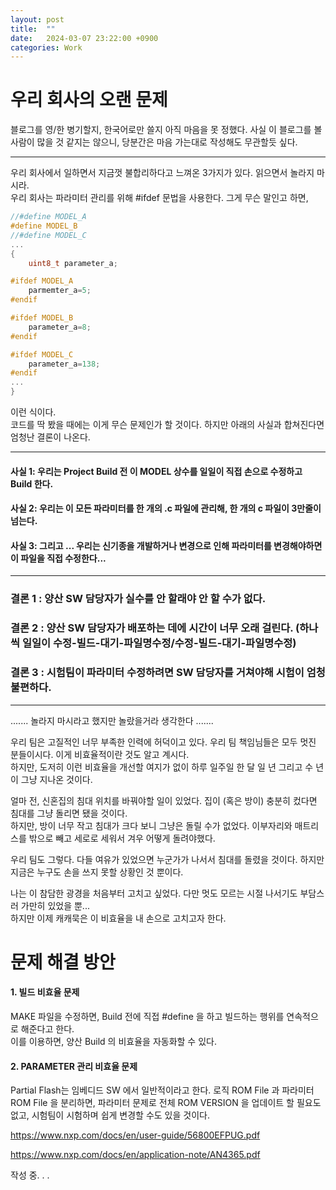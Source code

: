 ```yaml
---
layout: post
title:  ""
date:   2024-03-07 23:22:00 +0900
categories: Work
---
```

우리 회사의 오랜 문제
===

블로그를 영/한 병기할지, 한국어로만 쓸지 아직 마음을 못 정했다. 사실 이 블로그를 볼 사람이 많을 것 같지는 않으니, 당분간은 마음 가는대로 작성해도 무관할듯 싶다.  

---
우리 회사에서 일하면서 지금껏 불합리하다고 느껴온 3가지가 있다. 읽으면서 놀라지 마시라.   
우리 회사는 파라미터 관리를 위해 #ifdef 문법을 사용한다. 그게 무슨 말인고 하면,
```C
//#define MODEL_A
#define MODEL_B
//#define MODEL_C
...
{
    uint8_t parameter_a;

#ifdef MODEL_A
    parmemter_a=5;
#endif

#ifdef MODEL_B
    parameter_a=8;
#endif

#ifdef MODEL_C
    parameter_a=138;
#endif
...
}
```
이런 식이다.   
코드를 딱 봤을 때에는 이게 무슨 문제인가 할 것이다. 하지만 아래의 사실과 합쳐진다면 엄청난 결론이 나온다.

---
#### 사실 1: 우리는 Project Build 전 이 MODEL 상수를 일일이 직접 손으로 수정하고 Build 한다. 
#### 사실 2: 우리는 이 모든 파라미터를 한 개의 .c 파일에 관리해, 한 개의 c 파일이 3만줄이 넘는다.   
#### 사실 3: 그리고 ... 우리는 신기종을 개발하거나 변경으로 인해 파라미터를 변경해야하면 이 파일을 직접 수정한다...

---
### 결론 1 : 양산 SW 담당자가 실수를 안 할래야 안 할 수가 없다.
### 결론 2 : 양산 SW 담당자가 배포하는 데에 시간이 너무 오래 걸린다. (하나씩 일일이 수정-빌드-대기-파일명수정/수정-빌드-대기-파일명수정)
### 결론 3 : 시험팀이 파라미터 수정하려면 SW 담당자를 거쳐야해 시험이 엄청 불편하다. 

---
....... 놀라지 마시라고 했지만 놀랐을거라 생각한다 .......   

우리 팀은 고질적인 너무 부족한 인력에 허덕이고 있다. 우리 팀 책임님들은 모두 멋진 분들이시다. 이게 비효율적이란 것도 알고 계시다.   
하지만, 도저히 이런 비효율을 개선할 여지가 없이 하루 일주일 한 달 일 년 그리고 수 년이 그냥 지나온 것이다.   

얼마 전, 신혼집의 침대 위치를 바꿔야할 일이 있었다. 집이 (혹은 방이) 충분히 컸다면 침대를 그냥 돌리면 됐을 것이다.   
하지만, 방이 너무 작고 침대가 크다 보니 그냥은 돌릴 수가 없었다. 이부자리와 매트리스를 밖으로 빼고 세로로 세워서 겨우 어떻게 돌려야했다.   

우리 팀도 그렇다. 다들 여유가 있었으면 누군가가 나서서 침대를 돌렸을 것이다. 하지만 지금은 누구도 손을 쓰지 못할 상황인 것 뿐이다.

나는 이 참담한 광경을 처음부터 고치고 싶었다. 다만 멋도 모르는 시절 나서기도 부담스러 가만히 있었을 뿐...   
하지만 이제 캐캐묵은 이 비효율을 내 손으로 고치고자 한다.

문제 해결 방안
===
#### 1. 빌드 비효율 문제
MAKE 파일을 수정하면, Build 전에 직접 #define 을 하고 빌드하는 행위를 연속적으로 해준다고 한다.  
이를 이용하면, 양산 Build 의 비효율을 자동화할 수 있다.

#### 2. PARAMETER 관리 비효율 문제
Partial Flash는 임베디드 SW 에서 일반적이라고 한다. 로직 ROM File 과 파라미터 ROM File 을 분리하면, 파라미터 문제로 전체 ROM VERSION 을 업데이트 할 필요도 없고, 시험팀이 시험하며 쉽게 변경할 수도 있을 것이다.



https://www.nxp.com/docs/en/user-guide/56800EFPUG.pdf

https://www.nxp.com/docs/en/application-note/AN4365.pdf

작성 중. . . 